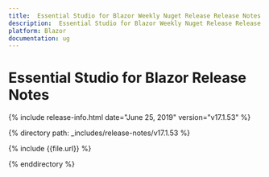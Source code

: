 ```yaml
---
title:  Essential Studio for Blazor Weekly Nuget Release Release Notes  
description:  Essential Studio for Blazor Weekly Nuget Release Release Notes  
platform: Blazor
documentation: ug
---
```


#  Essential Studio for Blazor  Release Notes  

{% include release-info.html date="June 25, 2019"  version="v17.1.53" %} 

{% directory path: _includes/release-notes/v17.1.53 %}

{% include {{file.url}} %}

{% enddirectory %}


